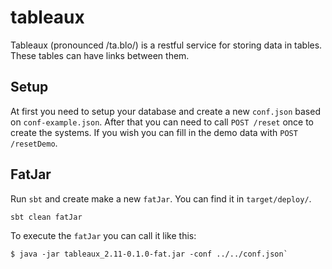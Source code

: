 # tableaux

Tableaux (pronounced /ta.blo/) is a restful service for storing data in tables. These tables can have links between them.

## Setup

At first you need to setup your database and create a new `conf.json` based on `conf-example.json`. After that you can need to call `POST /reset` once to create the systems. If you wish you can fill in the demo data with `POST /resetDemo`.

## FatJar

Run `sbt` and create make a new `fatJar`. You can find it in `target/deploy/`.

```
sbt clean fatJar
```

To execute the `fatJar` you can call it like this:

```
$ java -jar tableaux_2.11-0.1.0-fat.jar -conf ../../conf.json`
```